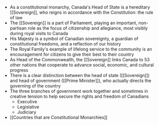 - As a constitutional monarchy, Canada's Head of State is a hereditary [[Sovereign]], who reigns in accordance with the Constitution: the rule of law
- The [[Sovereign]] is a part of Parliament, playing an important, non-partisan role as the focus of citizenship and allegiance, most visibly during royal visits to Canada
- His Majesty is a symbol of Canadian sovereignty, a guardian of constitutional freedoms, and a reflection of our history
- The Royal Family's example of lifelong service to the community is an encouragement for citizens to give their best to their country
- As Head of the Commonwealth, the [[Sovereign]] links Canada to 53 other nations that cooperate to advance social, economic, and cultural progress
- There is a clear distinction between the head of state ([[Sovereign]]) and head of government ([[Prime Minister]]), who actually directs the governing of the country
- The three branches of government work together and sometimes in creative tension to help secure the rights and freedom of Canadians
	- Executive
	- Legislative
	- Judiciary
- [[Countries that are Constitutional Monarchies]]